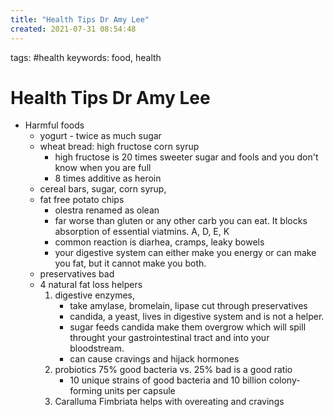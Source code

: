 ```yaml
---
title: "Health Tips Dr Amy Lee"
created: 2021-07-31 08:54:48
---
```


tags: #health
keywords: food, health

# Health Tips Dr Amy Lee

- Harmful foods
  - yogurt - twice as much sugar
  - wheat bread: high fructose corn syrup
    - high fructose is 20 times sweeter sugar and fools and you don't know when you are full
    - 8 times additive as heroin
  - cereal bars, sugar, corn syrup,
  - fat free potato chips
    - olestra renamed as olean
    - far worse than gluten or any other carb you can eat.  It blocks absorption of essential viatmins. A, D, E, K
    - common reaction is diarhea, cramps, leaky bowels
    - your digestive system can either make you energy or can make you fat, but it cannot make you both.
  - preservatives bad
  - 4 natural fat loss helpers
    1. digestive enzymes,
       - take amylase, bromelain, lipase cut through preservatives
       - candida, a yeast, lives in digestive system and is not a helper.
       - sugar feeds candida make them overgrow which will spill throught your gastrointestinal tract and into your bloodstream.
       - can cause cravings and hijack hormones
    1. probiotics 75% good bacteria vs. 25% bad is a good ratio
       - 10 unique strains of good bacteria and 10 billion colony-forming units per capsule
    1. Caralluma Fimbriata helps with overeating and cravings

